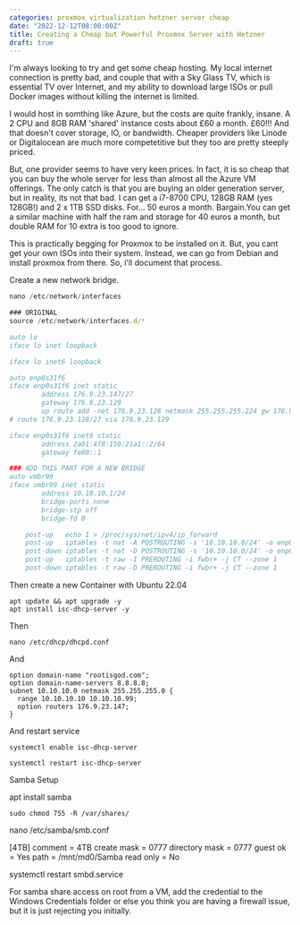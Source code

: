 ```yaml
---
categories: proxmox virtualization hetzner server cheap
date: "2022-12-12T08:00:00Z"
title: Creating a Cheap but Powerful Proxmox Server with Hetzner
draft: true
---
```


I'm always looking to try and get some cheap hosting. My local internet connection is pretty bad, and couple that with a Sky Glass TV, which is essential TV over Internet, and my ability to download large ISOs or pull Docker images without killing the internet is limited. 

I would host in somthing like Azure, but the costs are quite frankly, insane. A 2 CPU and 8GB RAM 'shared' instance costs about £60 a month. £60!!! And that doesn't cover storage, IO, or bandwidth. Cheaper providers like Linode or Digitalocean are much more competetitive but they too are pretty steeply priced.

But, one provider seems to have very keen prices. In fact, it is so cheap that you can buy the whole server for less than almost all the Azure VM offerings. The only catch is that you are buying an older generation server, but in reality, its not that bad. I can get a i7-8700 CPU, 128GB RAM (yes 128GB!) and 2 x 1TB SSD disks. For... 50 euros a month. Bargain.You can get a similar machine with half the ram and storage for 40 euros a month, but double RAM for 10 extra is too good to ignore.

This is practically begging for Proxmox to be installed on it. But, you cant get your own ISOs into their system. Instead, we can go from Debian and install proxmox from there. So, i'll document that process.

Create a new network bridge.

```jsx
nano /etc/network/interfaces

### ORIGINAL
source /etc/network/interfaces.d/*

auto lo
iface lo inet loopback

iface lo inet6 loopback

auto enp0s31f6
iface enp0s31f6 inet static
        address 176.9.23.147/27
        gateway 176.9.23.129
        up route add -net 176.9.23.128 netmask 255.255.255.224 gw 176.9.23.129 dev enp0s31f6
# route 176.9.23.128/27 via 176.9.23.129

iface enp0s31f6 inet6 static
        address 2a01:4f8:150:21a1::2/64
        gateway fe80::1

### ADD THIS PART FOR A NEW BRIDGE
auto vmbr99
iface vmbr99 inet static
        address 10.10.10.1/24
        bridge-ports none
        bridge-stp off
        bridge-fd 0

    post-up   echo 1 > /proc/sys/net/ipv4/ip_forward
    post-up   iptables -t nat -A POSTROUTING -s '10.10.10.0/24' -o enp0s31f6 -j MASQUERADE
    post-down iptables -t nat -D POSTROUTING -s '10.10.10.0/24' -o enp0s31f6 -j MASQUERADE
    post-up   iptables -t raw -I PREROUTING -i fwbr+ -j CT --zone 1  
    post-down iptables -t raw -D PREROUTING -i fwbr+ -j CT --zone 1
```

Then create a new Container with Ubuntu 22.04

```
apt update && apt upgrade -y
apt install isc-dhcp-server -y
```

Then

`nano /etc/dhcp/dhcpd.conf`

And

```
option domain-name "rootisgod.com";
option domain-name-servers 8.8.8.8;
subnet 10.10.10.0 netmask 255.255.255.0 {
  range 10.10.10.10 10.10.10.99;
  option routers 176.9.23.147;
}
```

And restart service

`systemctl enable isc-dhcp-server`

`systemctl restart isc-dhcp-server`

Samba Setup

apt install samba

`sudo chmod 755 -R /var/shares/`

nano /etc/samba/smb.conf

[4TB]
comment = 4TB
create mask = 0777
directory mask = 0777
guest ok = Yes
path = /mnt/md0/Samba
read only = No

systemctl restart smbd.service

For samba share access on root from a VM, add the credential to the Windows Credentials folder or else you think you are having a firewall issue, but it is just rejecting you initially.